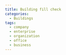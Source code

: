 ```yaml
---
title: Building fill check
categories:
  - Buildings
tags:
  - company
  - enterprise
  - organization
  - office
  - business
---
```

